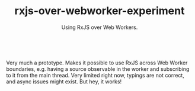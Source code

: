 <div align="center">

# rxjs-over-webworker-experiment

Using RxJS over Web Workers.

</div>

<br><br><br>

Very much a prototype. Makes it possible to use RxJS across Web Worker boundaries, e.g. having a source observable in the worker and
subscribing to it from the main thread. Very limited right now, typings are not correct, and async issues might exist. But hey, it works!
